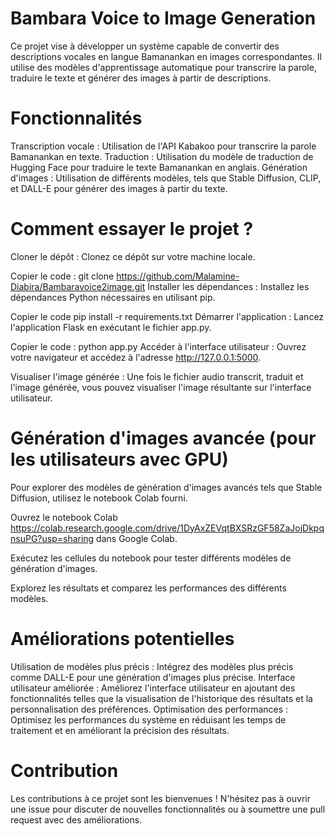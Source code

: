 # Bambara Voice to Image Generation

Ce projet vise à développer un système capable de convertir des descriptions vocales en langue Bamanankan en images correspondantes. Il utilise des modèles d'apprentissage automatique pour transcrire la parole, traduire le texte et générer des images à partir de descriptions.

# Fonctionnalités
Transcription vocale : Utilisation de l'API Kabakoo pour transcrire la parole Bamanankan en texte.
Traduction : Utilisation du modèle de traduction de Hugging Face pour traduire le texte Bamanankan en anglais.
Génération d'images : Utilisation de différents modèles, tels que Stable Diffusion, CLIP, et DALL-E pour générer des images à partir du texte.

# Comment essayer le projet ?

Cloner le dépôt : Clonez ce dépôt sur votre machine locale.

Copier le code :
git clone https://github.com/Malamine-Diabira/Bambaravoice2image.git
Installer les dépendances : Installez les dépendances Python nécessaires en utilisant pip.

Copier le code
pip install -r requirements.txt
Démarrer l'application : Lancez l'application Flask en exécutant le fichier app.py.

Copier le code :  python app.py
Accéder à l'interface utilisateur : Ouvrez votre navigateur et accédez à l'adresse http://127.0.0.1:5000.


Visualiser l'image générée : Une fois le fichier audio transcrit, traduit et l'image générée, vous pouvez visualiser l'image résultante sur l'interface utilisateur.

# Génération d'images avancée (pour les utilisateurs avec GPU)
Pour explorer des modèles de génération d'images avancés tels que Stable Diffusion, utilisez le notebook Colab fourni.

Ouvrez le notebook Colab  https://colab.research.google.com/drive/1DyAxZEVqtBXSRzGF58ZaJojDkpqnsuPG?usp=sharing dans Google Colab.

Exécutez les cellules du notebook pour tester différents modèles de génération d'images.

Explorez les résultats et comparez les performances des différents modèles.

# Améliorations potentielles
Utilisation de modèles plus précis : Intégrez des modèles plus précis comme DALL-E pour une génération d'images plus précise.
Interface utilisateur améliorée : Améliorez l'interface utilisateur en ajoutant des fonctionnalités telles que la visualisation de l'historique des résultats et la personnalisation des préférences.
Optimisation des performances : Optimisez les performances du système en réduisant les temps de traitement et en améliorant la précision des résultats.

# Contribution
Les contributions à ce projet sont les bienvenues ! N'hésitez pas à ouvrir une issue pour discuter de nouvelles fonctionnalités ou à soumettre une pull request avec des améliorations.



